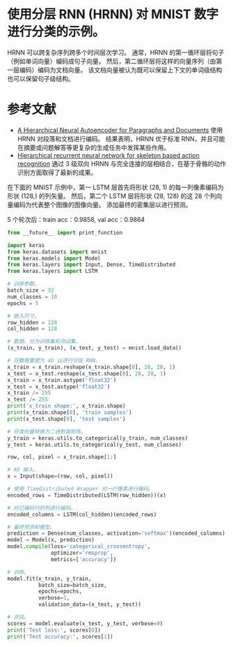 # 使用分层 RNN (HRNN) 对 MNIST 数字进行分类的示例。

HRNN 可以跨复杂序列跨多个时间层次学习。
通常，HRNN 的第一循环层将句子（例如单词向量）编码成句子向量。
然后，第二循环层将这样的向量序列（由第一层编码）编码为文档向量。
该文档向量被认为既可以保留上下文的单词级结构也可以保留句子级结构。

# 参考文献

- [A Hierarchical Neural Autoencoder for Paragraphs and Documents](https://arxiv.org/abs/1506.01057)
    使用 HRNN 对段落和文档进行编码。
    结果表明，HRNN 优于标准 RNN，并且可能在摘要或问题解答等更复杂的生成任务中发挥某些作用。
- [Hierarchical recurrent neural network for skeleton based action recognition](http://ieeexplore.ieee.org/stamp/stamp.jsp?tp=&arnumber=7298714)
    通过 3 级双向 HRNN 与完全连接的层相结合，在基于骨骼的动作识别方面取得了最新的成果。

在下面的 MNIST 示例中，第一 LSTM 层首先将形状 (28, 1) 的每一列像素编码为形状 (128,) 的列矢量。
然后，第二个 LSTM 层将形状 (28, 128) 的这 28 个列向量编码为代表整个图像的图像向量。
添加最终的密集层以进行预测。

5 个轮次后：train acc：0.9858, val acc：0.9864


```python
from __future__ import print_function

import keras
from keras.datasets import mnist
from keras.models import Model
from keras.layers import Input, Dense, TimeDistributed
from keras.layers import LSTM

# 训练参数。
batch_size = 32
num_classes = 10
epochs = 5

# 嵌入尺寸。
row_hidden = 128
col_hidden = 128

# 数据，分为训练集和测试集。
(x_train, y_train), (x_test, y_test) = mnist.load_data()

# 将数据重塑为 4D 以进行分层 RNN。
x_train = x_train.reshape(x_train.shape[0], 28, 28, 1)
x_test = x_test.reshape(x_test.shape[0], 28, 28, 1)
x_train = x_train.astype('float32')
x_test = x_test.astype('float32')
x_train /= 255
x_test /= 255
print('x_train shape:', x_train.shape)
print(x_train.shape[0], 'train samples')
print(x_test.shape[0], 'test samples')

# 将类向量转换为二进制类矩阵。
y_train = keras.utils.to_categorical(y_train, num_classes)
y_test = keras.utils.to_categorical(y_test, num_classes)

row, col, pixel = x_train.shape[1:]

# 4D 输入。
x = Input(shape=(row, col, pixel))

# 使用 TimeDistributed Wrapper 对一行像素进行编码。
encoded_rows = TimeDistributed(LSTM(row_hidden))(x)

# 对已编码行的列进行编码。
encoded_columns = LSTM(col_hidden)(encoded_rows)

# 最终预测和模型。
prediction = Dense(num_classes, activation='softmax')(encoded_columns)
model = Model(x, prediction)
model.compile(loss='categorical_crossentropy',
              optimizer='rmsprop',
              metrics=['accuracy'])

# 训练。
model.fit(x_train, y_train,
          batch_size=batch_size,
          epochs=epochs,
          verbose=1,
          validation_data=(x_test, y_test))

# 评估。
scores = model.evaluate(x_test, y_test, verbose=0)
print('Test loss:', scores[0])
print('Test accuracy:', scores[1])
```
